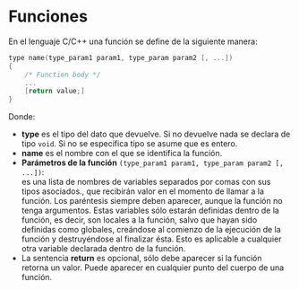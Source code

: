 # Funciones
En el lenguaje C/C++ una función se define de la siguiente manera:
```cpp
type name(type_param1 param1, type_param param2 [, ...])
{
    /* Function body */
    ...
    [return value;]
}
```
Donde:
- **type** es el tipo del dato que devuelve. Si no devuelve nada se declara de tipo ```void```. Si no se especifica tipo se asume que es entero.
- **name** es el nombre con el que se identifica la función.
- **Parámetros de la función** `(type_param1 param1, type_param param2 [, ...])`:<br> es una lista de nombres de variables separados por comas con sus tipos asociados., que recibirán valor en el momento de llamar a la función. Los paréntesis siempre deben aparecer, aunque la función no tenga argumentos. Estas variables sólo estarán definidas dentro de la función, es decir, son locales a la función, salvo que hayan sido definidas como globales, creándose al comienzo de la ejecución de la función y destruyéndose al finalizar ésta. Esto es aplicable a cualquier otra variable declarada dentro de la función.
- La sentencia **return** es opcional, sólo debe aparecer si la función retorna un valor. Puede aparecer en cualquier punto del cuerpo de una función.
